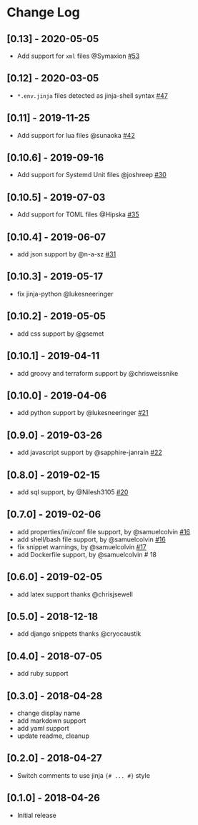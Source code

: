# Change Log

## [0.13] - 2020-05-05
* Add support for `xml` files @Symaxion [#53](https://github.com/samuelcolvin/jinjahtml-vscode/issues/53)

## [0.12] - 2020-03-05
* `*.env.jinja` files detected as jinja-shell syntax [#47](https://github.com/samuelcolvin/jinjahtml-vscode/issues/47)

## [0.11] - 2019-11-25
* Add support for lua files @sunaoka [#42](https://github.com/samuelcolvin/jinjahtml-vscode/issues/42)

## [0.10.6] - 2019-09-16
* Add support for Systemd Unit files @joshreep [#30](https://github.com/samuelcolvin/jinjahtml-vscode/issues/30)

## [0.10.5] - 2019-07-03
* Add support for TOML files @Hipska [#35](https://github.com/samuelcolvin/jinjahtml-vscode/issues/35)

## [0.10.4] - 2019-06-07
* add json support by @n-a-sz [#31](https://github.com/samuelcolvin/jinjahtml-vscode/issues/31)

## [0.10.3] - 2019-05-17
* fix jinja-python @lukesneeringer

## [0.10.2] - 2019-05-05
* add css support by @gsemet

## [0.10.1] - 2019-04-11
* add groovy and terraform support by @chrisweissnike

## [0.10.0] - 2019-04-06
* add python support by @lukesneeringer [#21](https://github.com/samuelcolvin/jinjahtml-vscode/issues/21)

## [0.9.0] - 2019-03-26
* add javascript support by @sapphire-janrain [#22](https://github.com/samuelcolvin/jinjahtml-vscode/issues/22)

## [0.8.0] - 2019-02-15
- add sql support, by @Nilesh3105 [#20](https://github.com/samuelcolvin/jinjahtml-vscode/issues/20)

## [0.7.0] - 2019-02-06
- add properties/ini/conf file support, by @samuelcolvin [#16](https://github.com/samuelcolvin/jinjahtml-vscode/issues/16)
- add shell/bash file support, by @samuelcolvin [#16](https://github.com/samuelcolvin/jinjahtml-vscode/issues/16)
- fix snippet warnings, by @samuelcolvin [#17](https://github.com/samuelcolvin/jinjahtml-vscode/issues/17)
- add Dockerfile support, by @samuelcolvin # 18

## [0.6.0] - 2019-02-05
- add latex support thanks @chrisjsewell

## [0.5.0] - 2018-12-18
- add django snippets thanks @cryocaustik

## [0.4.0] - 2018-07-05
- add ruby support

## [0.3.0] - 2018-04-28
- change display name
- add markdown support
- add yaml support
- update readme, cleanup

## [0.2.0] - 2018-04-27
- Switch comments to use jinja `{# ... #}` style

## [0.1.0] - 2018-04-26
- Initial release
